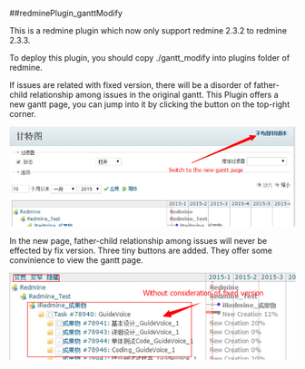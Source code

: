 ##redminePlugin_ganttModify

This is a redmine plugin which now only support redmine 2.3.2 to redmine 2.3.3.

To deploy this plugin, you should copy ./gantt_modify into plugins folder of redmine.

If issues are related with fixed version, there will be a disorder of father-child relationship among issues in the original gantt. This Plugin offers a new gantt page, you can jump into it by clicking the button on the top-right corner.

![image](https://github.com/nmgfrank/redminePlugin_ganttModify/blob/master/readme_pic/gantt_switch.jpg) 

In the new page, father-child relationship among issues will never be effected by fix version. Three tiny buttons are added. They offer some convinience to view the gantt page.  

![image](https://github.com/nmgfrank/redminePlugin_ganttModify/blob/master/readme_pic/gantt_new.jpg) 

